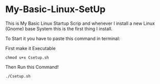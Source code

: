 # My-Basic-Linux-SetUp
This is My Basic Linux Startup Scrip and whenever I install a new Linux (Gnome) base System this is the first thing I install.

To Start it you have to paste this command in terminal:

First make it Executable
```
chmod u+x Csetup.sh
```
Then Run this Command!

```
./Csetup.sh
```
